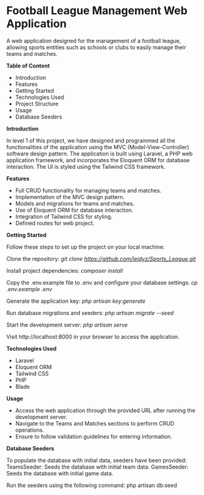 # Football League Management Web Application

A web application designed for the management of a football league, allowing sports entities such as schools or clubs to easily manage their teams and matches.

**Table of Content**

* Introduction
* Features
* Getting Started
* Technologies Used
* Project Structure
* Usage
* Database Seeders


**Introduction**

In level 1 of this project, we have designed and programmed all the functionalities of the application using the MVC (Model-View-Controller) software design pattern. The application is built using Laravel, a PHP web application framework, and incorporates the Eloquent ORM for database interaction. The UI is styled using the Tailwind CSS framework.

**Features**

* Full CRUD functionality for managing teams and matches.
* Implementation of the MVC design pattern.
* Models and migrations for teams and matches.
* Use of Eloquent ORM for database interaction.
* Integration of Tailwind CSS for styling.
* Defined routes for web project.
  
**Getting Started**

Follow these steps to set up the project on your local machine:

Clone the repository:
*git clone https://github.com/leidyz/Sports_League.git*

Install project dependencies:
*composer install*

Copy the .env.example file to .env and configure your database settings:
*cp .env.example .env*

Generate the application key:
*php artisan key:generate*

Run database migrations and seeders:
*php artisan migrate --seed*

Start the development server:
*php artisan serve*

Visit http://localhost:8000 in your browser to access the application.

**Technologies Used**

* Laravel
* Eloquent ORM
* Tailwind CSS
* PHP
* Blade

**Usage**

* Access the web application through the provided URL after running the development server.
* Navigate to the Teams and Matches sections to perform CRUD operations.
* Ensure to follow validation guidelines for entering information.

**Database Seeders**

To populate the database with initial data, seeders have been provided:
TeamsSeeder: Seeds the database with initial team data.
GamesSeeder: Seeds the database with initial game data.

Run the seeders using the following command:
php artisan db:seed 

